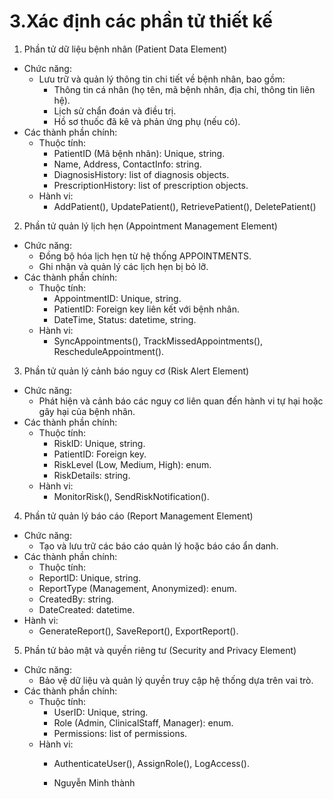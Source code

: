 # 3.Xác định các phần tử thiết kế
 1. Phần tử dữ liệu bệnh nhân (Patient Data Element)
  - Chức năng:  
    - Lưu trữ và quản lý thông tin chi tiết về bệnh nhân, bao gồm:  
      - Thông tin cá nhân (họ tên, mã bệnh nhân, địa chỉ, thông tin liên hệ).
      - Lịch sử chẩn đoán và điều trị.
      - Hồ sơ thuốc đã kê và phản ứng phụ (nếu có).
  - Các thành phần chính:
    - Thuộc tính:
      - PatientID (Mã bệnh nhân): Unique, string.
      - Name, Address, ContactInfo: string.
      - DiagnosisHistory: list of diagnosis objects.
      - PrescriptionHistory: list of prescription objects.
    - Hành vi:
      - AddPatient(), UpdatePatient(), RetrievePatient(), DeletePatient()

 2. Phần tử quản lý lịch hẹn (Appointment Management Element)
  - Chức năng:
    - Đồng bộ hóa lịch hẹn từ hệ thống APPOINTMENTS.
    - Ghi nhận và quản lý các lịch hẹn bị bỏ lỡ.
  - Các thành phần chính:
    - Thuộc tính:
      - AppointmentID: Unique, string.
      - PatientID: Foreign key liên kết với bệnh nhân.
      - DateTime, Status: datetime, string.
    - Hành vi:
      - SyncAppointments(), TrackMissedAppointments(), RescheduleAppointment().

3. Phần tử quản lý cảnh báo nguy cơ (Risk Alert Element)
 - Chức năng:
    - Phát hiện và cảnh báo các nguy cơ liên quan đến hành vi tự hại hoặc gây hại của bệnh nhân.
 - Các thành phần chính:
    - Thuộc tính:
      - RiskID: Unique, string.
      - PatientID: Foreign key.
      - RiskLevel (Low, Medium, High): enum.
      - RiskDetails: string.
    - Hành vi:
      - MonitorRisk(), SendRiskNotification().

4. Phần tử quản lý báo cáo (Report Management Element)
 - Chức năng:
   - Tạo và lưu trữ các báo cáo quản lý hoặc báo cáo ẩn danh.
 - Các thành phần chính:
   - Thuộc tính:
    - ReportID: Unique, string.
    - ReportType (Management, Anonymized): enum.
    - CreatedBy: string.
    - DateCreated: datetime.
  - Hành vi:
    - GenerateReport(), SaveReport(), ExportReport().

5. Phần tử bảo mật và quyền riêng tư (Security and Privacy Element)
  - Chức năng:
    - Bảo vệ dữ liệu và quản lý quyền truy cập hệ thống dựa trên vai trò.
  - Các thành phần chính:
    - Thuộc tính:
      - UserID: Unique, string.
      - Role (Admin, ClinicalStaff, Manager): enum.
      - Permissions: list of permissions.
    - Hành vi:
      - AuthenticateUser(), AssignRole(), LogAccess().
     
      - Nguyễn Minh thành
